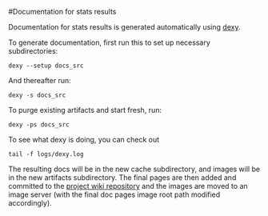 #Documentation for stats results

Documentation for stats results is generated automatically using [dexy](http://blog.dexy.it/).

To generate documentation, first run this to set up necessary subdirectories:

    dexy --setup docs_src

And thereafter run:

    dexy -s docs_src

To purge existing artifacts and start fresh, run:

	dexy -ps docs_src

To see what dexy is doing, you can check out

	tail -f logs/dexy.log
		
The resulting docs will be in the new cache subdirectory, and images will be in the new artifacts subdirectory.  The final pages are then added and committed to the [project wiki repository](https://github.com/jasonpriem/plos_altmetrics_study/wiki) and the images are moved to an image server (with the final doc pages image root path modified accordingly).




